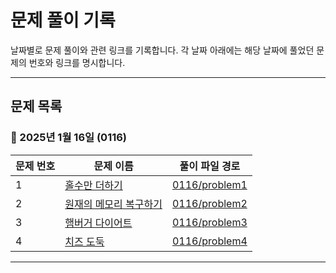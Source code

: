 # 문제 풀이 기록

날짜별로 문제 풀이와 관련 링크를 기록합니다. 각 날짜 아래에는 해당 날짜에 풀었던 문제의 번호와 링크를 명시합니다.

---

## **문제 목록**

### 📅 2025년 1월 16일 (0116)
| 문제 번호 | 문제 이름                   | 풀이 파일 경로   |
|-----------|----------------------------|------------------|
| 1         | [홀수만 더하기](https://swexpertacademy.com/main/talk/solvingClub/problemView.do?solveclubId=AZRl1U6qLiUDFAQN&contestProbId=AV5QSEhaA5sDFAUq&probBoxId=AZRl1U6qLiYDFAQN+&type=PROBLEM&problemBoxTitle=20250116&problemBoxCnt=4)          | [0116/problem1](https://github.com/yoonc01/SSAFY_13_ALGO/blob/main/0116/Solution_d1_2072_%ED%99%80%EC%88%98%EB%A7%8C%EB%8D%94%ED%95%98%EA%B8%B0_%EC%84%9C%EC%9A%B8_14%EB%B0%98_%EC%9C%A4%ED%9A%A8%EC%A4%80.java) |
| 2         | [원재의 메모리 복구하기](https://swexpertacademy.com/main/talk/solvingClub/problemView.do?solveclubId=AZRl1U6qLiUDFAQN&contestProbId=AV19AcoKI9sCFAZN&probBoxId=AZRl1U6qLiYDFAQN+&type=PROBLEM&problemBoxTitle=20250116&problemBoxCnt=4)          | [0116/problem2](https://github.com/yoonc01/SSAFY_13_ALGO/blob/main/0116/Solution_d3_1289_%EC%9B%90%EC%9E%AC%EC%9D%98%EB%A9%94%EB%AA%A8%EB%A6%AC%EB%B3%B5%EA%B5%AC%ED%95%98%EA%B8%B0_%EC%84%9C%EC%9A%B8_14%EB%B0%98_%EC%9C%A4%ED%9A%A8%EC%A4%80.java) |
| 3         | [햄버거 다이어트](https://swexpertacademy.com/main/talk/solvingClub/problemView.do?solveclubId=AZRl1U6qLiUDFAQN&contestProbId=AWT-lPB6dHUDFAVT&probBoxId=AZRl1U6qLiYDFAQN+&type=PROBLEM&problemBoxTitle=20250116&problemBoxCnt=4)          | [0116/problem3](https://github.com/yoonc01/SSAFY_13_ALGO/blob/main/0116/Solution_d3_5215_%ED%96%84%EB%B2%84%EA%B1%B0%EB%8B%A4%EC%9D%B4%EC%96%B4%ED%8A%B8_%EC%84%9C%EC%9A%B8_14%EB%B0%98_%EC%9C%A4%ED%9A%A8%EC%A4%80.java) |
| 4         | [치즈 도둑](https://swexpertacademy.com/main/talk/solvingClub/problemView.do?solveclubId=AZRl1U6qLiUDFAQN&contestProbId=AWrDOdQqRCUDFARG&probBoxId=AZRl1U6qLiYDFAQN+&type=PROBLEM&problemBoxTitle=20250116&problemBoxCnt=4)          | [0116/problem4](https://github.com/yoonc01/SSAFY_13_ALGO/blob/main/0116/Solution_d4_7733_%EC%B9%98%EC%A6%88%EB%8F%84%EB%91%91_%EC%84%9C%EC%9A%B8_14%EB%B0%98_%EC%9C%A4%ED%9A%A8%EC%A4%80.java) |

---
